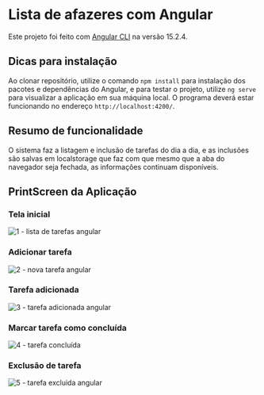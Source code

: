 # Lista de afazeres com Angular

Este projeto foi feito com [Angular CLI](https://github.com/angular/angular-cli) na versão 15.2.4.

## Dicas para instalação

Ao clonar repositório, utilize o comando `npm install` para instalação dos pacotes e dependências do Angular, e para testar o projeto, utilize `ng serve` para visualizar a aplicação em sua máquina local. 
O programa deverá estar funcionando no endereço `http://localhost:4200/`.

## Resumo de funcionalidade
O sistema faz a listagem e inclusão de tarefas do dia a dia, e as inclusões são salvas em localstorage que faz com que mesmo que a aba do navegador seja fechada, as informações continuam disponíveis. 

## PrintScreen da Aplicação

### Tela inicial
![1 - lista de tarefas angular](https://github.com/edersonabreu/todo-app-angular/assets/29956737/c85acd23-b45f-4268-901c-4ce3cc756e30)

### Adicionar tarefa
![2 - nova tarefa angular](https://github.com/edersonabreu/todo-app-angular/assets/29956737/2b653ca1-fed1-47fc-947c-33097bc1dadf)

### Tarefa adicionada
![3 - tarefa adicionada angular](https://github.com/edersonabreu/todo-app-angular/assets/29956737/9fefe6e4-0a60-4423-bbbd-0548386e8e37)

### Marcar tarefa como concluída
![4 - tarefa concluída](https://github.com/edersonabreu/todo-app-angular/assets/29956737/258fb1ee-38c9-481a-a87e-f99101d321d5)

### Exclusão de tarefa
![5 - tarefa excluida angular](https://github.com/edersonabreu/todo-app-angular/assets/29956737/bdd8cda6-82f1-40dc-8111-731a25b134e1)
